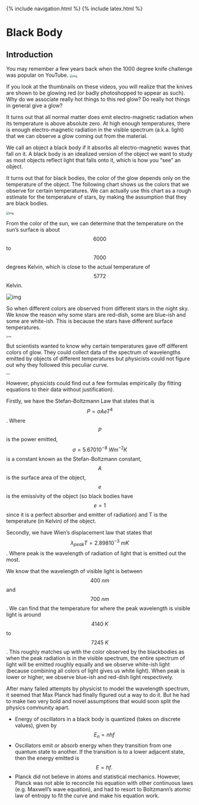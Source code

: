 {% include navigation.html %}
{% include latex.html %}

# Black Body

## Introduction

You may remember a few years back when the 1000 degree knife challenge was popular on YouTube. <img src="https://lh3.googleusercontent.com/tWeun_ZBT5Xipn6DKIet9FPbJXcZtuI8zsrZJnoLsFMUBySbigwDD9u-rt_F5xIL7NxUasZhQqh9dYsvPm-bhQiL-BrejM7LtuGmysecvYUDUUS79lJcUpA1fmsE7oxuKgu4C_Xr=s0" alt="img" style="zoom: 50%;" />

If you look at the thumbnails on these videos, you will realize that the knives are shown to be glowing red (or badly photoshopped to appear as such). Why do we associate really hot things to this red glow? Do really hot things in general give a glow?

It turns out that all normal matter does emit electro-magnetic radiation when its temperature is above absolute zero. At high enough temperatures, there is enough electro-magnetic radiation in the visible spectrum (a.k.a. light) that we can observe a glow coming out from the material. 

We call an object a black body if it absorbs all electro-magnetic waves that fall on it. A black body is an idealized version of the object we want to study as most objects reflect light that falls onto it, which is how you “see” an object. 

It turns out that for black bodies, the color of the glow depends only on the temperature of the object. The following chart shows us the colors that we observe for certain temperatures. We can actually use this chart as a rough estimate for the temperature of stars, by making the assumption that they are black bodies.

<img src="https://lh3.googleusercontent.com/0AvgP8NNoTXckbB_U7s_kfP0JScFtXWt37EYsNzh_idezUPKJ1gwmLEE9_aawRshGWz0AmbiXfaKuGGWaRqSAOK33AzBypx3Se2j8CMb3YyXi99pe8CDzuxshp9976rhy677umt-=s0" alt="img" style="zoom:50%;" />

From the color of the sun, we can determine that the temperature on the sun’s surface is about $$6000$$ to $$7000$$ degrees Kelvin, which is close to the actual temperature of $$5772$$ Kelvin.

![img](https://lh5.googleusercontent.com/nwvzLkamiJ4dpAaHQgO0WAYxuBzP13Q7yQ1VXblerNg9YmOwGscIEdcMZ-8J5_jIF0oX1vohiHMMPisJwop0cQ8nR3M9zh1j7tzyeFD4GY1prFe3NvWzUWg6Zq5WpZbiZgmx09mO=s0)

So when different colors are observed from different stars in the night sky. We know the reason why some stars are red-dish, some are blue-ish and some are white-ish. This is because the stars have different surface temperatures.

<img src="https://lh3.googleusercontent.com/A4oUIa_Qj3K35LHYjRqiPotcgBYw2hQrKEhFPOYzl3UlMIZsgVGp8Rm8M1X0eGbGN7RE6gCYkG_xnfFtVqV-YMxNerJwHD2GkHRpWwyEhNnVuEZ_2_nIbTLQ3eb8zSe9CRaNpDcK=s0" alt="img" style="zoom: 33%;" />

But scientists wanted to know why certain temperatures gave off different colors of glow. They could collect data of the spectrum of wavelengths emitted by objects of different temperatures but physicists could not figure out why they followed this peculiar curve.

<img src="https://lh4.googleusercontent.com/QVhIcqTfAdG1G0nhZc8wN0XxxpIpRlVrJL8bZUK2l3yZrnM2SwqhboG8IAPjiatIUstMiRuwSNPUWDvo4W8X-0eyABQPYFD7Q22ha5K4emMKEmWdOemy8pXBzL892MerM8ZSM0om=s0" alt="img" style="zoom:25%;" />

However, physicists could find out a few formulas empirically (by fitting equations to their data without justification).

Firstly, we have the Stefan-Boltzmann Law that states that is $$P=\sigma AeT^4$$. Where $$P$$ is the power emitted, $$\sigma=5.67010^{-8} ~Wm^{-2}K$$ is a constant known as the Stefan-Boltzmann constant, $$A$$ is the surface area of the object, $$e$$ is the emissivity of the object (so black bodies have $$e=1$$ since it is a perfect absorber and emitter of radiation) and T is the temperature (in Kelvin) of the object.

Secondly, we have Wien’s displacement law that states that $$\lambda_{peak}T=2.89810^{-3} ~mK$$. Where peak is the wavelength of radiation of light that is emitted out the most. 

We know that the wavelength of visible light is between $$400~nm$$ and $$700~nm$$. We can find that the temperature for where the peak wavelength is visible light is around $$4140~K$$ to $$7245~K$$. This roughly matches up with the color observed by the blackbodies as when the peak radiation is in the visible spectrum, the entire spectrum of light will be emitted roughly equally and we observe white-ish light (because combining all colors of light gives us white light). When peak is lower or higher, we observe blue-ish and red-dish light respectively.

After many failed attempts by physicist to model the wavelength spectrum, it seemed that Max Planck had finally figured out a way to do it. But he had to make two very bold and novel assumptions that would soon split the physics community apart. 

- Energy of oscillators in a black body is quantized (takes on discrete values), given by $$E_n = nhf$$
- Oscillators emit or absorb energy when they transition from one quantum state to another. If the transition is to a lower adjacent state, then the energy emitted is $$E = hf.$$
- Planck did not believe in atoms and statistical mechanics. However, Planck was not able to reconcile his equation with other continuous laws (e.g. Maxwell’s wave equation), and had to resort to Boltzmann’s atomic law of entropy to fit the curve and make his equation work.

